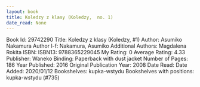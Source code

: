 ```yaml
---
layout: book
title: Koledzy z klasy (Koledzy,  no. 1)
date_read: None
---
```


Book Id: 29742290
Title: Koledzy z klasy (Koledzy, #1)
Author: Asumiko Nakamura
Author l-f: Nakamura, Asumiko
Additional Authors: Magdalena Rokita
ISBN: 
ISBN13: 9788365229045
My Rating: 0
Average Rating: 4.33
Publisher: Waneko
Binding: Paperback with dust jacket
Number of Pages: 186
Year Published: 2016
Original Publication Year: 2008
Date Read: 
Date Added: 2020/01/12
Bookshelves: kupka-wstydu
Bookshelves with positions: kupka-wstydu (#735)

